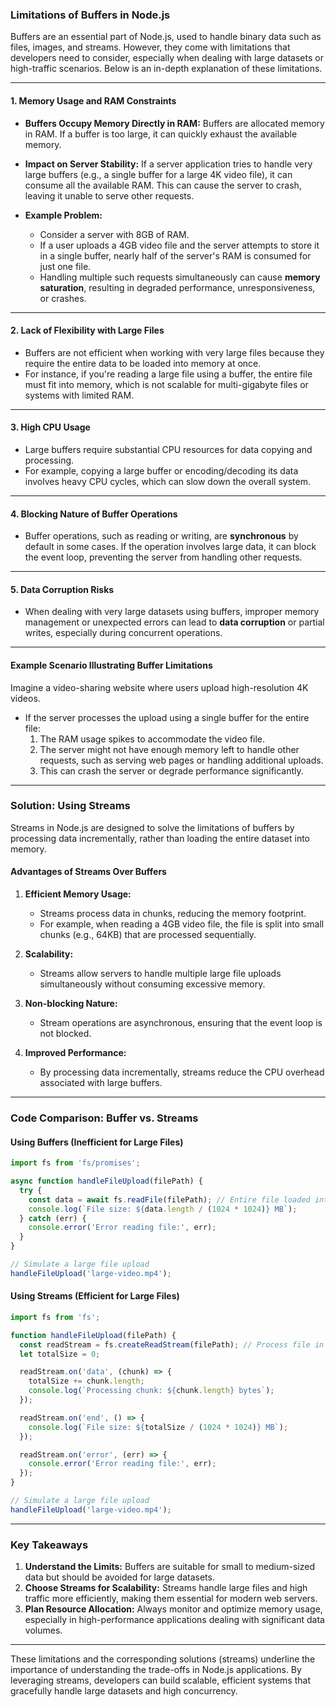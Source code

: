 ### Limitations of Buffers in Node.js

Buffers are an essential part of Node.js, used to handle binary data such as files, images, and streams. However, they come with limitations that developers need to consider, especially when dealing with large datasets or high-traffic scenarios. Below is an in-depth explanation of these limitations.

---

#### **1. Memory Usage and RAM Constraints**
- **Buffers Occupy Memory Directly in RAM:** 
  Buffers are allocated memory in RAM. If a buffer is too large, it can quickly exhaust the available memory.
  
- **Impact on Server Stability:**
  If a server application tries to handle very large buffers (e.g., a single buffer for a large 4K video file), it can consume all the available RAM. This can cause the server to crash, leaving it unable to serve other requests.

- **Example Problem:**
  - Consider a server with 8GB of RAM.
  - If a user uploads a 4GB video file and the server attempts to store it in a single buffer, nearly half of the server's RAM is consumed for just one file.
  - Handling multiple such requests simultaneously can cause **memory saturation**, resulting in degraded performance, unresponsiveness, or crashes.

---

#### **2. Lack of Flexibility with Large Files**
- Buffers are not efficient when working with very large files because they require the entire data to be loaded into memory at once.
- For instance, if you're reading a large file using a buffer, the entire file must fit into memory, which is not scalable for multi-gigabyte files or systems with limited RAM.

---

#### **3. High CPU Usage**
- Large buffers require substantial CPU resources for data copying and processing.
- For example, copying a large buffer or encoding/decoding its data involves heavy CPU cycles, which can slow down the overall system.

---

#### **4. Blocking Nature of Buffer Operations**
- Buffer operations, such as reading or writing, are **synchronous** by default in some cases. If the operation involves large data, it can block the event loop, preventing the server from handling other requests.

---

#### **5. Data Corruption Risks**
- When dealing with very large datasets using buffers, improper memory management or unexpected errors can lead to **data corruption** or partial writes, especially during concurrent operations.

---

#### **Example Scenario Illustrating Buffer Limitations**
Imagine a video-sharing website where users upload high-resolution 4K videos. 
- If the server processes the upload using a single buffer for the entire file:
  1. The RAM usage spikes to accommodate the video file.
  2. The server might not have enough memory left to handle other requests, such as serving web pages or handling additional uploads.
  3. This can crash the server or degrade performance significantly.

---

### **Solution: Using Streams**
Streams in Node.js are designed to solve the limitations of buffers by processing data incrementally, rather than loading the entire dataset into memory. 

#### **Advantages of Streams Over Buffers**
1. **Efficient Memory Usage:**
   - Streams process data in chunks, reducing the memory footprint.
   - For example, when reading a 4GB video file, the file is split into small chunks (e.g., 64KB) that are processed sequentially.

2. **Scalability:**
   - Streams allow servers to handle multiple large file uploads simultaneously without consuming excessive memory.

3. **Non-blocking Nature:**
   - Stream operations are asynchronous, ensuring that the event loop is not blocked.

4. **Improved Performance:**
   - By processing data incrementally, streams reduce the CPU overhead associated with large buffers.

---

### **Code Comparison: Buffer vs. Streams**

#### **Using Buffers (Inefficient for Large Files)**
```javascript
import fs from 'fs/promises';

async function handleFileUpload(filePath) {
  try {
    const data = await fs.readFile(filePath); // Entire file loaded into memory
    console.log(`File size: ${data.length / (1024 * 1024)} MB`);
  } catch (err) {
    console.error('Error reading file:', err);
  }
}

// Simulate a large file upload
handleFileUpload('large-video.mp4');
```

#### **Using Streams (Efficient for Large Files)**
```javascript
import fs from 'fs';

function handleFileUpload(filePath) {
  const readStream = fs.createReadStream(filePath); // Process file in chunks
  let totalSize = 0;

  readStream.on('data', (chunk) => {
    totalSize += chunk.length;
    console.log(`Processing chunk: ${chunk.length} bytes`);
  });

  readStream.on('end', () => {
    console.log(`File size: ${totalSize / (1024 * 1024)} MB`);
  });

  readStream.on('error', (err) => {
    console.error('Error reading file:', err);
  });
}

// Simulate a large file upload
handleFileUpload('large-video.mp4');
```

---

### **Key Takeaways**
1. **Understand the Limits:** Buffers are suitable for small to medium-sized data but should be avoided for large datasets.
2. **Choose Streams for Scalability:** Streams handle large files and high traffic more efficiently, making them essential for modern web servers.
3. **Plan Resource Allocation:** Always monitor and optimize memory usage, especially in high-performance applications dealing with significant data volumes.

---

These limitations and the corresponding solutions (streams) underline the importance of understanding the trade-offs in Node.js applications. By leveraging streams, developers can build scalable, efficient systems that gracefully handle large datasets and high concurrency.